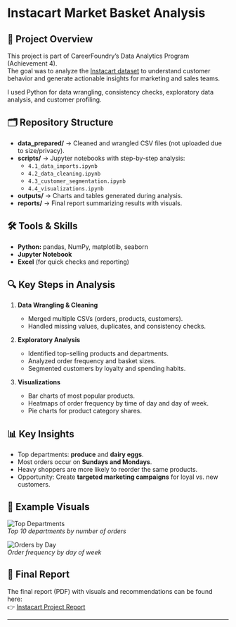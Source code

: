 # Instacart Market Basket Analysis

## 📌 Project Overview
This project is part of CareerFoundry’s Data Analytics Program (Achievement 4).  
The goal was to analyze the [Instacart dataset](https://www.instacart.com/datasets/grocery-shopping-2017) to understand customer behavior and generate actionable insights for marketing and sales teams.  

I used Python for data wrangling, consistency checks, exploratory data analysis, and customer profiling.  

## 🗂️ Repository Structure
- **data_prepared/** → Cleaned and wrangled CSV files (not uploaded due to size/privacy).  
- **scripts/** → Jupyter notebooks with step-by-step analysis:
  - `4.1_data_imports.ipynb`
  - `4.2_data_cleaning.ipynb`
  - `4.3_customer_segmentation.ipynb`
  - `4.4_visualizations.ipynb`
- **outputs/** → Charts and tables generated during analysis.  
- **reports/** → Final report summarizing results with visuals.  

## 🛠️ Tools & Skills
- **Python:** pandas, NumPy, matplotlib, seaborn  
- **Jupyter Notebook**  
- **Excel** (for quick checks and reporting)  

## 🔍 Key Steps in Analysis
1. **Data Wrangling & Cleaning**  
   - Merged multiple CSVs (orders, products, customers).  
   - Handled missing values, duplicates, and consistency checks.  

2. **Exploratory Analysis**  
   - Identified top-selling products and departments.  
   - Analyzed order frequency and basket sizes.  
   - Segmented customers by loyalty and spending habits.  

3. **Visualizations**  
   - Bar charts of most popular products.  
   - Heatmaps of order frequency by time of day and day of week.  
   - Pie charts for product category shares.  

## 📊 Key Insights
- Top departments: **produce** and **dairy eggs**.  
- Most orders occur on **Sundays and Mondays**.  
- Heavy shoppers are more likely to reorder the same products.  
- Opportunity: Create **targeted marketing campaigns** for loyal vs. new customers.  

## 📸 Example Visuals
![Top Departments](outputs/charts/top_departments.png)  
*Top 10 departments by number of orders*  

![Orders by Day](outputs/charts/orders_by_day.png)  
*Order frequency by day of week*  

## 📂 Final Report
The final report (PDF) with visuals and recommendations can be found here:  
👉 [Instacart Project Report](INSERT_LINK)  

---
